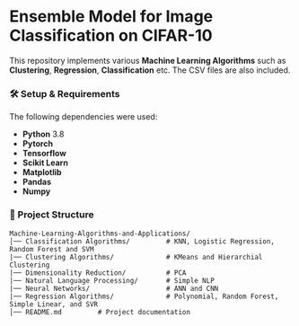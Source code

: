 # **Ensemble Model for Image Classification on CIFAR-10**  

This repository implements various **Machine Learning Algorithms** such as **Clustering**, **Regression**, **Classification** etc. The CSV files are also included.  

### **🛠️ Setup & Requirements**  
The following dependencies were used:  
- **Python** 3.8
- **Pytorch**
- **Tensorflow**  
- **Scikit Learn**
- **Matplotlib** 
- **Pandas**
- **Numpy** 


### **📂 Project Structure**  
```
Machine-Learning-Algorithms-and-Applications/
│── Classification Algorithms/         # KNN, Logistic Regression, Random Forest and SVM
|── Clustering Algorithms/             # KMeans and Hierarchial Clustering
|── Dimensionality Reduction/          # PCA
|── Natural Language Processing/       # Simple NLP
|── Neural Networks/                   # ANN and CNN
|── Regression Algorithms/             # Polynomial, Random Forest, Simple Linear, and SVR
│── README.md         # Project documentation
```  

